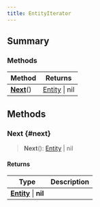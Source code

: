 ```yaml
---
title: EntityIterator
---
```


## Summary

### Methods

| Method | Returns |
| ------ | ------- |
| **[Next](#next)**() | [Entity](/vext/ref/shared/type/entity) \| nil |

## Methods

### Next {#next}

> **Next**(): [Entity](/vext/ref/shared/type/entity) \| nil

#### Returns

| Type | Description |
| ---- | ----------- |
| **[Entity](/vext/ref/shared/type/entity)** \| **nil** |  |

